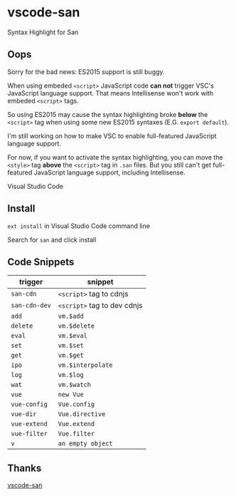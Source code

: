 # vscode-san
Syntax Highlight for San

## Oops

Sorry for the bad news: ES2015 support is still buggy.

When using embeded `<script>` JavaScript code **can not** trigger VSC's JavaScript language support. That means Intellisense won't work with embeded `<script>` tags.

So using ES2015 may cause the syntax highlighting broke **below** the `<script>` tag when using some new ES2015 syntaxes (E.G. `export default`).

I'm still working on how to make VSC to enable full-featured JavaScript language support.

For now, if you want to activate the syntax highlighting, you can move the `<style>` tag **above** the `<script>` tag in `.san` files. But you still can't get full-featured JavaScript language support, including Intellisense.

Visual Studio Code

## Install

`ext install` in Visual Studio Code command line

Search for `san` and click install

## Code Snippets

|trigger|snippet|
|-------|-------|
|`san-cdn`|`<script>` tag to cdnjs|
|`san-cdn-dev`|`<script>` tag to dev cdnjs|
|`add`|`vm.$add`|
|`delete`|`vm.$delete`|
|`eval`|`vm.$eval`|
|`set`|`vm.$set`|
|`get`|`vm.$get`|
|`ipo`|`vm.$interpolate`|
|`log`|`vm.$log`|
|`wat`|`vm.$watch`|
|`vue`|`new Vue`|
|`vue-config`|`Vue.config`|
|`vue-dir`|`Vue.directive`|
|`vue-extend`|`Vue.extend`|
|`vue-filter`|`Vue.filter`|
|`v`|`an empty object`|

## Thanks
[vscode-san](https://github.com/LiuJi-Jim/vscode-san)
